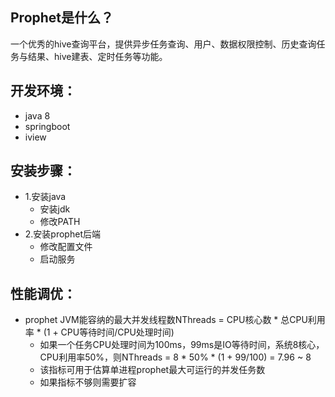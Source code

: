 ## Prophet是什么？ 
一个优秀的hive查询平台，提供异步任务查询、用户、数据权限控制、历史查询任务与结果、hive建表、定时任务等功能。

## 开发环境：
* java 8
* springboot
* iview

## 安装步骤：
* 1.安装java
    * 安装jdk
    * 修改PATH
* 2.安装prophet后端
    * 修改配置文件
    * 启动服务

## 性能调优：
* prophet JVM能容纳的最大并发线程数NThreads = CPU核心数 * 总CPU利用率 * (1 + CPU等待时间/CPU处理时间)
    * 如果一个任务CPU处理时间为100ms，99ms是IO等待时间，系统8核心，CPU利用率50%，则NThreads = 8 * 50% * (1 + 99/100) = 7.96 ~ 8
    * 该指标可用于估算单进程prophet最大可运行的并发任务数
    * 如果指标不够则需要扩容

